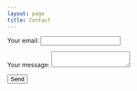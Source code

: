 ```yaml
---
layout: page
title: Contact
---
```

<form
  action="https://formspree.io/f/mzbyrgkr"
  method="POST"
>
  <p><label>
    Your email:
    <input type="email" name="_replyto">
    </label></p>
  
  <p><label>
    Your message:
    <textarea name="message"></textarea>
    </label></p>

  <!-- your other form fields go here -->

  <button type="submit">Send</button>
</form>
